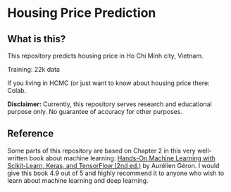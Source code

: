 # Housing Price Prediction

## What is this?
This repository predicts housing price in Ho Chi Minh city, Vietnam.

Training: 22k data

If you living in HCMC (or just want to know about housing price there: Colab.

**Disclaimer:** Currently, this repository serves research and educational purpose only. No guarantee of accuracy for other purposes.

## Reference
Some parts of this repository are based on Chapter 2 in this very well-written book about machine learning: [Hands-On Machine Learning with Scikit-Learn, Keras, and TensorFlow (2nd ed.)](https://www.oreilly.com/library/view/hands-on-machine-learning/9781492032632/) by Aurélien Géron. I would give this book 4.9 out of 5 and highly recommend it to anyone who wish to learn about machine learning and deep learning.

